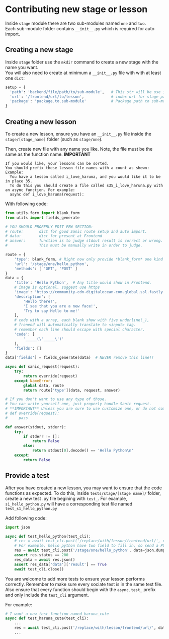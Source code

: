 
# Contributing new stage or lesson

Inside `stage` module there are two sub-modules named `one` and `two`.  
Each sub-module folder contains `__init__.py` which is required for auto import.  

## Creating a new stage
Inside `stage` folder use the `mkdir` command to create a new stage with the name you want.  
You will also need to create at minimum a  `__init__.py` file with with at least one `dict`:  
```python
setup = {
  'path': 'backend/file/path/to/sub-module',   # This str will be use in os.path.join(), Do NOT starts with /
  'url': '/frontend/url/to/lesson',            # index url for stage page. Will be DEPRECATED soon.
  'package': 'package.to.sub-module'           # Package path to sub-module, use for __import__ function call.
}
```

## Creating a new lesson
To create a new lesson, ensure you have an `__init__.py` file inside the `stage/[stage_name]` folder (such as `stage/one`). 

Then, create new file with any name you like. Note, the file must be the same as the function name.
**IMPORTANT**
```
If you would like, your lessons can be sorted.
You should prefix these lesson file names with a count as shown:
Example:
  You have a lesson called i_love_haruna, and you would like it to be in place 35.
  To do this you should create a file called s35_i_love_haruna.py with an async function. For example:
  async def i_love_haruna(request):
```
With following code:  
```python
from utils.form import blank_form
from utils import fields_generate

# YOU SHOULD PROPERLY EDIT FEW SECTION:
# route:       dict for good Sanic route setup and auto import.
# data:        dict for present at Frontend
# answer:      function is to judge stdout result is correct or wrong.
#              This must be manually write in order to judge.

route = {
    'type': blank_form, # Right now only provide *blank_form* one kind of form 181004.
    'url': '/stage/one/hello_python',
    'methods': [ 'GET', 'POST' ]
}
data = {
    'title': 'Hello Python',  # Any title would show in Frontend.
    # image is optional, suggest use https
    'image': 'https://community-cdn-digitalocean-com.global.ssl.fastly.net/assets/tutorials/images/large/EBOOK_PYTHON_no-name.png?1516826609',
    'description': [
        'Hello there!',
        'I see that you are a new face!',
        'Try to say Hello to me!'
    ],
    # code with a array, each blank show with five underline(_),
    # fronend will automatically translate to <input> tag.
    # remember each line should escape with special character.
    'code': [
        '_____(\'_____\')'
    ],
    'fields': []
}
data['fields'] = fields_generate(data)  # NEVER remove this line!!

async def sanic_request(request):
    try:
        return override(request)
    except NameError:
        global data, route
        return route['type'](data, request, answer)

# If you don't want to use any type of those.
# You can write yourself one, just properly handle Sanic request.
# **IMPORTANT** Unless you are sure to use customize one, or do not comment out this function.
# def override(request):
#     pass

def answer(stdout, stderr):
    try:
        if stderr != []:
            return False
        else:
            return stdout[0].decode() == 'Hello Python\n'
    except:
        return False

```

## Provide a test
After you have created a new lesson, you may want to ensure that the code functions as expected.
To do this, inside `tests/stage/[stage name]/` folder, create a new test .py file begining with `test_`.
For example, `s1_hello_python.py` will have a corresponding test file named `test_s1_hello_python.py`

Add following code:
```python
import json

async def test_hello_python(test_cli):
    # res = await test_cli.post('/replace/with/lesson/frontend/url/', data=json.dumps({ Here should be right answer's dictionary of your lesson, starts from field_1 to field_N }))
    # For exmaple, hello python have two field to fill in, so send a POST with {'field_1': 'print', 'field_2': 'Hello Python'} dict, the answer should be right, and result should be True
    res = await test_cli.post('/stage/one/hello_python', data=json.dumps({'field_1': 'print', 'field_2': 'Hello Python'}))
    assert res.status == 200
    res_data = await res.json()
    assert res_data['data']['result'] == True
    await test_cli.close()
```

You are welcome to add more tests to ensure your lesson performs correctly.
Remember to make sure every sociate test is in the same test file.
Also ensure that every function should begin with the `async`, `test_` prefix and only include the `test_cli` argument.

For example:
```python
# I want a new test function named haruna_cute
async def test_haruna_cute(test_cli):
    ...
    res = await test_cli.post('/replace/with/lesson/frontend/url/', data=json.dumps({ Data dictionary you want to test }))
    ...
```
